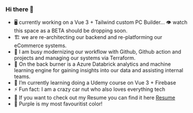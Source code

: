### Hi there 👋

- 🖥️ currently working on a Vue 3 + Tailwind custom PC Builder... 👁️ watch this space as a BETA should be dropping soon.
- 🏗️ we are re-architecting our backend and re-platforming our eCommerce systems.
- 🔮 I am busy modernizing our workflow with Github, Github action and projects and managing our systems via Terraform.
- 🔭 On the back burner is a Azure Databrick analytics and machine learning engine for gaining insights into our data and assisting internal teams.
- 🌱 I’m currently learning doing a Udemy course on Vue 3 + Firebase
- ⚡ Fun fact: I am a crazy car nut who also loves everything tech
- :briefcase: If you want to check out my Resume you can find it here [Resume](https://oliverrc.github.io/resume/)
- :purple_heart: Purple is my most favouritist color!
<!--
**OliverRC/OliverRC** is a ✨ _special_ ✨ repository because its `README.md` (this file) appears on your GitHub profile.

Here are some ideas to get you started:

- 🔭 I’m currently working on ...
- 🌱 I’m currently learning ...
- 👯 I’m looking to collaborate on ...
- 🤔 I’m looking for help with ...
- 💬 Ask me about ...
- 📫 How to reach me: ...
- 😄 Pronouns: ...
- ⚡ Fun fact: ...
-->
